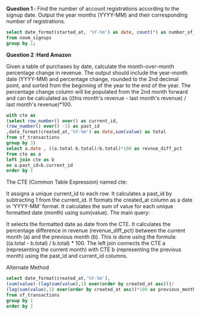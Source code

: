**Question 1 :**
Find the number of account registrations according to the signup date. Output the year months (YYYY-MM) and their corresponding number of registrations.

```sql
select date_format(started_at, '%Y-%m') as date, count(*) as number_of_registrations
from noom_signups
group by 1;
```
**Question 2 :Hard Amazon**

Given a table of purchases by date, calculate the month-over-month percentage change in revenue. The output should include the year-month date (YYYY-MM) and percentage change, rounded to the 2nd decimal point, and sorted from the beginning of the year to the end of the year.
The percentage change column will be populated from the 2nd month forward and can be calculated as ((this month's revenue - last month's revenue) / last month's revenue)*100.

```sql
with cte as 
(select row_number() over() as current_id,
(row_number() over() -1) as past_id
,date_format(created_at,'%Y-%m') as date,sum(value) as total 
from sf_transactions
group by 3)
select a.date , ((a.total-b.total)/b.total)*100 as revnue_diff_pct
from cte as a
left join cte as b
on a.past_id=b.current_id
order by 1
```
The CTE (Common Table Expression) named cte:

It assigns a unique current_id to each row.
It calculates a past_id by subtracting 1 from the current_id.
It formats the created_at column as a date in 'YYYY-MM' format.
It calculates the sum of value for each unique formatted date (month) using sum(value).
The main query:

It selects the formatted date as date from the CTE.
It calculates the percentage difference in revenue (revenue_diff_pct) between the current month (a) and the previous month (b). This is done using the formula: ((a.total - b.total) / b.total) * 100.
The left join connects the CTE a (representing the current month) with CTE b (representing the previous month) using the past_id and current_id columns.

Alternate Method
```sql
select date_format(created_at,'%Y-%m'),
(sum(value)-(lag(sum(value),1) over(order by created_at asc)))/
(lag(sum(value),1) over(order by created_at asc))*100 as previous_month
from sf_transactions 
group by 1
order by 1
```